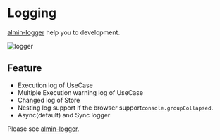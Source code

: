 # Logging

[almin-logger](https://github.com/almin/almin-logger "almin-logger") help you to development.

![logger](https://monosnap.com/file/hrgv2Vo1Uec5o4RXBD5APMn8FCKEIC.png)

## Feature

- Execution log of UseCase
- Multiple Execution warning log of UseCase
- Changed log of Store
- Nesting log support if the browser support`console.groupCollapsed`.
- Async(default) and Sync logger

Please see [almin-logger](https://github.com/almin/almin-logger "almin-logger").